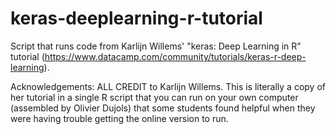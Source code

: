 # keras-deeplearning-r-tutorial
Script that runs code from Karlijn Willems' "keras: Deep Learning in R" tutorial (https://www.datacamp.com/community/tutorials/keras-r-deep-learning). 

Acknowledgements: ALL CREDIT to Karlijn Willems. This is literally a copy of her tutorial in a single R script that you can run on your own computer (assembled by Olivier Dujols) that some students found helpful when they were having trouble getting the online version to run.
